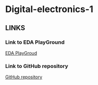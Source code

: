 # Digital-electronics-1

## LINKS
### Link to EDA PlayGround
[EDA PlayGroud](https://www.edaplayground.com/x/GcJv)
### Link to GitHub repository
[GitHub repository](https://github.com/amwellius/Digital-electronics-1)




